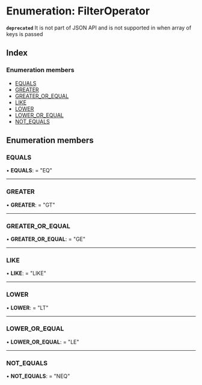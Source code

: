 # Enumeration: FilterOperator

**`deprecated`** It is not part of JSON API and is not supported in when array of keys is passed

## Index

### Enumeration members

* [EQUALS](filteroperator.md#equals)
* [GREATER](filteroperator.md#greater)
* [GREATER_OR_EQUAL](filteroperator.md#greater_or_equal)
* [LIKE](filteroperator.md#like)
* [LOWER](filteroperator.md#lower)
* [LOWER_OR_EQUAL](filteroperator.md#lower_or_equal)
* [NOT_EQUALS](filteroperator.md#not_equals)

## Enumeration members

###  EQUALS

• **EQUALS**: = "EQ"

___

###  GREATER

• **GREATER**: = "GT"

___

###  GREATER_OR_EQUAL

• **GREATER_OR_EQUAL**: = "GE"

___

###  LIKE

• **LIKE**: = "LIKE"

___

###  LOWER

• **LOWER**: = "LT"

___

###  LOWER_OR_EQUAL

• **LOWER_OR_EQUAL**: = "LE"

___

###  NOT_EQUALS

• **NOT_EQUALS**: = "NEQ"
